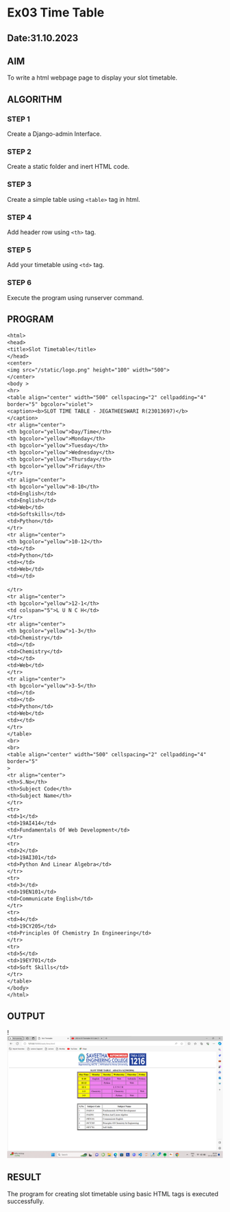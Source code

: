 # Ex03 Time Table
## Date:31.10.2023

## AIM
To write a html webpage page to display your slot timetable.

## ALGORITHM
### STEP 1
Create a Django-admin Interface.

### STEP 2
Create a static folder and inert HTML code.

### STEP 3
Create a simple table using ```<table>``` tag in html.

### STEP 4
Add header row using ```<th>``` tag.

### STEP 5
Add your timetable using ```<td>``` tag.

### STEP 6
Execute the program using runserver command.

## PROGRAM
```
<html>
<head>
<title>Slot Timetable</title>
</head>
<center>
<img src="/static/logo.png" height="100" width="500">
</center>
<body >
<hr>
<table align="center" width="500" cellspacing="2" cellpadding="4"
border="5" bgcolor="violet">
<caption><b>SLOT TIME TABLE - JEGATHEESWARI R(23013697)</b>
</caption>
<tr align="center">
<th bgcolor="yellow">Day/Time</th>
<th bgcolor="yellow">Monday</th>
<th bgcolor="yellow">Tuesday</th>
<th bgcolor="yellow">Wednesday</th>
<th bgcolor="yellow">Thursday</th>
<th bgcolor="yellow">Friday</th>
</tr>
<tr align="center">
<th bgcolor="yellow">8-10</th>
<td>English</td>
<td>English</td>
<td>Web</td>
<td>Softskills</td>
<td>Python</td>
</tr>
<tr align="center">
<th bgcolor="yellow">10-12</th>
<td></td>
<td>Python</td>
<td></td>
<td>Web</td>
<td></td>

</tr>
<tr align="center">
<th bgcolor="yellow">12-1</th>
<td colspan="5">L U N C H</td>
</tr>
<tr align="center">
<th bgcolor="yellow">1-3</th>
<td>Chemistry</td>
<td></td>
<td>Chemistry</td>
<td></td>
<td>Web</td>
</tr>
<tr align="center">
<th bgcolor="yellow">3-5</th>
<td></td>
<td></td>
<td>Python</td>
<td>Web</td>
<td></td>
</tr>
</table>
<br>
<br>
<table align="center" width="500" cellspacing="2" cellpadding="4" border="5"
>
<tr align="center">
<th>S.No</th>
<th>Subject Code</th>
<th>Subject Name</th>
</tr>
<tr>
<td>1</td>
<td>19AI414</td>
<td>Fundamentals Of Web Development</td>
</tr>
<tr>
<td>2</td>
<td>19AI301</td>
<td>Python And Linear Algebra</td>
</tr>
<tr>
<td>3</td>
<td>19EN101</td>
<td>Communicate English</td>
</tr>
<tr>
<td>4</td>
<td>19CY205</td>
<td>Principles Of Chemistry In Engineering</td>
</tr>
<tr>
<td>5</td>
<td>19EY701</td>
<td>Soft Skills</td>
</tr>
</table>
</body>
</html>
```

## OUTPUT
!
![Alt text](<Screenshot 2023-11-15 093940.png>)
## RESULT
The program for creating slot timetable using basic HTML tags is executed successfully.
